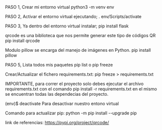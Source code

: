  PASO 1, Crear mi entorno virtual
 python3 -m venv env

 PASO 2, Activar el entorno virtual ejecutando;
  . env/Scripts/activate  
 
 PASO 3, Ya dentro del entorno virtual instalar;
  pip install flask

  qrcode es una biblioteca que nos permite generar este tipo de códigos QR
  pip install qrcode 

  Modulo pillow se encarga del manejo de imágenes en Python.
  pip install pillow

 PASO 5, Lista todos mis paquetes
 pip list  o pip freeze

 Crear/Actualizar el fichero requirements.txt:
 pip freeze > requirements.txt

 IMPORTANTE, para correr el proyecto solo debes ejecutar el archivo
 requirements.txt con el comando pip install -r requirements.txt en el 
 mismo se encuentran todas las dependecias del proyecto.

 (env)$ deactivate   Para desactivar nuestro entono virtual
 
 Comando para actualizar pip: python -m pip install --upgrade pip

 link de referencias: https://pypi.org/project/qrcode/